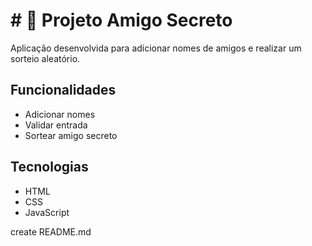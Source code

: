 # # 🎁 Projeto Amigo Secreto

Aplicação desenvolvida para adicionar nomes de amigos e realizar um sorteio aleatório.

## Funcionalidades
- Adicionar nomes
- Validar entrada
- Sortear amigo secreto

## Tecnologias
- HTML
- CSS
- JavaScript

create README.md
